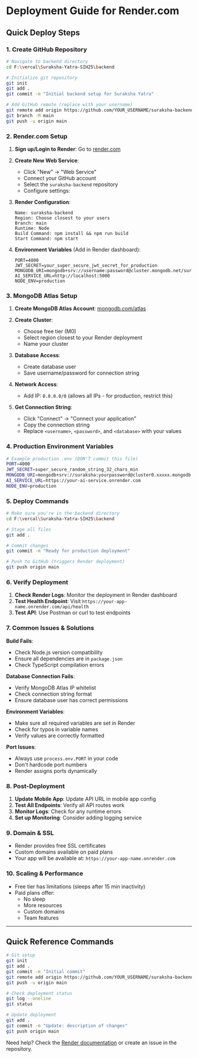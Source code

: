 # Deployment Guide for Render.com

## Quick Deploy Steps

### 1. Create GitHub Repository

```bash
# Navigate to backend directory
cd F:\vercal\Suraksha-Yatra-SIH25\backend

# Initialize git repository
git init
git add .
git commit -m "Initial backend setup for Suraksha Yatra"

# Add GitHub remote (replace with your username)
git remote add origin https://github.com/YOUR_USERNAME/suraksha-backend.git
git branch -M main
git push -u origin main
```

### 2. Render.com Setup

1. **Sign up/Login to Render**: Go to [render.com](https://render.com)

2. **Create New Web Service**:
   - Click "New" → "Web Service"
   - Connect your GitHub account
   - Select the `suraksha-backend` repository
   - Configure settings:

3. **Render Configuration**:
   ```
   Name: suraksha-backend
   Region: Choose closest to your users
   Branch: main
   Runtime: Node
   Build Command: npm install && npm run build
   Start Command: npm start
   ```

4. **Environment Variables** (Add in Render dashboard):
   ```
   PORT=4000
   JWT_SECRET=your_super_secure_jwt_secret_for_production
   MONGODB_URI=mongodb+srv://username:password@cluster.mongodb.net/suraksha
   AI_SERVICE_URL=http://localhost:5000
   NODE_ENV=production
   ```

### 3. MongoDB Atlas Setup

1. **Create MongoDB Atlas Account**: [mongodb.com/atlas](https://mongodb.com/atlas)

2. **Create Cluster**:
   - Choose free tier (M0)
   - Select region closest to your Render deployment
   - Name your cluster

3. **Database Access**:
   - Create database user
   - Save username/password for connection string

4. **Network Access**:
   - Add IP: `0.0.0.0/0` (allows all IPs - for production, restrict this)

5. **Get Connection String**:
   - Click "Connect" → "Connect your application"
   - Copy the connection string
   - Replace `<username>`, `<password>`, and `<database>` with your values

### 4. Production Environment Variables

```bash
# Example production .env (DON'T commit this file)
PORT=4000
JWT_SECRET=super_secure_random_string_32_chars_min
MONGODB_URI=mongodb+srv://suraksha:yourpassword@cluster0.xxxxx.mongodb.net/suraksha?retryWrites=true&w=majority
AI_SERVICE_URL=https://your-ai-service.onrender.com
NODE_ENV=production
```

### 5. Deploy Commands

```bash
# Make sure you're in the backend directory
cd F:\vercal\Suraksha-Yatra-SIH25\backend

# Stage all files
git add .

# Commit changes
git commit -m "Ready for production deployment"

# Push to GitHub (triggers Render deployment)
git push origin main
```

### 6. Verify Deployment

1. **Check Render Logs**: Monitor the deployment in Render dashboard
2. **Test Health Endpoint**: Visit `https://your-app-name.onrender.com/api/health`
3. **Test API**: Use Postman or curl to test endpoints

### 7. Common Issues & Solutions

**Build Fails**:
- Check Node.js version compatibility
- Ensure all dependencies are in `package.json`
- Check TypeScript compilation errors

**Database Connection Fails**:
- Verify MongoDB Atlas IP whitelist
- Check connection string format
- Ensure database user has correct permissions

**Environment Variables**:
- Make sure all required variables are set in Render
- Check for typos in variable names
- Verify values are correctly formatted

**Port Issues**:
- Always use `process.env.PORT` in your code
- Don't hardcode port numbers
- Render assigns ports dynamically

### 8. Post-Deployment

1. **Update Mobile App**: Update API URL in mobile app config
2. **Test All Endpoints**: Verify all API routes work
3. **Monitor Logs**: Check for any runtime errors
4. **Set up Monitoring**: Consider adding logging service

### 9. Domain & SSL

- Render provides free SSL certificates
- Custom domains available on paid plans
- Your app will be available at: `https://your-app-name.onrender.com`

### 10. Scaling & Performance

- Free tier has limitations (sleeps after 15 min inactivity)
- Paid plans offer:
  - No sleep
  - More resources
  - Custom domains
  - Team features

---

## Quick Reference Commands

```bash
# Git setup
git init
git add .
git commit -m "Initial commit"
git remote add origin https://github.com/YOUR_USERNAME/suraksha-backend.git
git push -u origin main

# Check deployment status
git log --oneline
git status

# Update deployment
git add .
git commit -m "Update: description of changes"
git push origin main
```

Need help? Check the [Render documentation](https://render.com/docs) or create an issue in the repository.